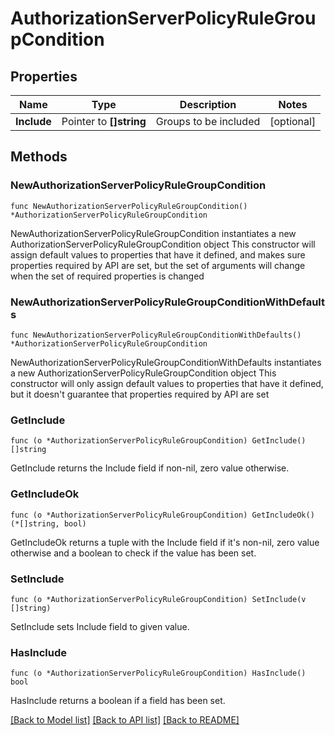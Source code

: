 # AuthorizationServerPolicyRuleGroupCondition

## Properties

Name | Type | Description | Notes
------------ | ------------- | ------------- | -------------
**Include** | Pointer to **[]string** | Groups to be included | [optional] 

## Methods

### NewAuthorizationServerPolicyRuleGroupCondition

`func NewAuthorizationServerPolicyRuleGroupCondition() *AuthorizationServerPolicyRuleGroupCondition`

NewAuthorizationServerPolicyRuleGroupCondition instantiates a new AuthorizationServerPolicyRuleGroupCondition object
This constructor will assign default values to properties that have it defined,
and makes sure properties required by API are set, but the set of arguments
will change when the set of required properties is changed

### NewAuthorizationServerPolicyRuleGroupConditionWithDefaults

`func NewAuthorizationServerPolicyRuleGroupConditionWithDefaults() *AuthorizationServerPolicyRuleGroupCondition`

NewAuthorizationServerPolicyRuleGroupConditionWithDefaults instantiates a new AuthorizationServerPolicyRuleGroupCondition object
This constructor will only assign default values to properties that have it defined,
but it doesn't guarantee that properties required by API are set

### GetInclude

`func (o *AuthorizationServerPolicyRuleGroupCondition) GetInclude() []string`

GetInclude returns the Include field if non-nil, zero value otherwise.

### GetIncludeOk

`func (o *AuthorizationServerPolicyRuleGroupCondition) GetIncludeOk() (*[]string, bool)`

GetIncludeOk returns a tuple with the Include field if it's non-nil, zero value otherwise
and a boolean to check if the value has been set.

### SetInclude

`func (o *AuthorizationServerPolicyRuleGroupCondition) SetInclude(v []string)`

SetInclude sets Include field to given value.

### HasInclude

`func (o *AuthorizationServerPolicyRuleGroupCondition) HasInclude() bool`

HasInclude returns a boolean if a field has been set.


[[Back to Model list]](../README.md#documentation-for-models) [[Back to API list]](../README.md#documentation-for-api-endpoints) [[Back to README]](../README.md)


